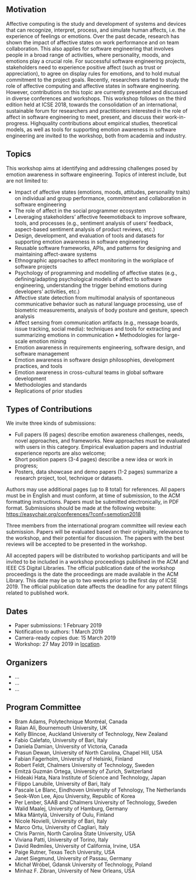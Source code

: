 ## Motivation

Affective computing is the study and development of systems and devices that can
recognize, interpret, process, and simulate human affects, i.e. the experience
of feelings or emotions. Over the past decade, research has shown the impact of
affective states on work performance and on team collaboration. This also
applies for software engineering that involves people in a broad range of
activities, where personality, moods, and emotions play a crucial role. For
successful software engineering projects, stakeholders need to experience
positive affect (such as trust or appreciation), to agree on display rules for
emotions, and to hold mutual commitment to the project goals. Recently,
researchers started to study the role of affective computing and affective
states in software engineering. However, contributions on this topic are
currently presented and discussed in diverse conferences and workshops. This
workshop follows on the third edition held at ICSE&nbsp;2018, towards the
consolidation of an international, sustainable forum for researchers and
practitioners interested in the role of affect in software engineering to meet,
present, and discuss their work-in-progress. Highquality contributions about
empirical studies, theoretical models, as well as tools for supporting emotion
awareness in software engineering are invited to the workshop, both from
academia and industry.

## Topics

This workshop aims at identifying and addressing challenges posed by emotion
awareness in software engineering. Topics of interest include, but are not
limited to:

*   Impact of affective states (emotions, moods, attitudes, personality traits)
    on individual and group performance, commitment and collaboration in
    software engineering
*   The role of affect in the social programmer ecosystem
*   Leveraging stakeholders’ affective feeemotidback to improve software, tools,
    and processes (e.g., sentiment analysis of users’ feedback, aspect-based
    sentiment analysis of product reviews, etc.)
*   Design, development, and evaluation of tools and datasets for supporting
    emotion awareness in software engineering
*   Reusable software frameworks, APIs, and patterns for designing and
    maintaining affect-aware systems
*   Ethnographic approaches to affect monitoring in the workplace of software
    projects
*   Psychology of programming and modelling of affective states (e.g.,
    defining/adapting psychological models of affect to software engineering,
    understanding the trigger behind emotions during developers’ activities,
    etc.)
*   Affective state detection from multimodal analysis of spontaneous
    communicative behavior such as natural language processing, use of biometric
    measurements, analysis of body posture and gesture, speech analysis
*   Affect sensing from communication artifacts (e.g., message boards, issue
    tracking, social media): techniques and tools for extracting and summarizing
    emotions in communication • Methodologies for large-scale emotion mining
*   Emotion awareness in requirements engineering, software design, and software
    management
*   Emotion awareness in software design philosophies, development practices,
    and tools
*   Emotion awareness in cross-cultural teams in global software development
*   Methodologies and standards
*   Replications of prior studies

## Types of Contributions

We invite three kinds of submissions:

*   Full papers (6&nbsp;pages) describe emotion awareness challenges, needs, novel
    approaches, and frameworks. New approaches must be evaluated with users in
    this category. Empirical evaluation papers and industrial experience reports
    are also welcome;
*   Short position papers (3-4&nbsp;pages) describe a new idea or work in progress;
*   Posters, data showcase and demo papers (1-2&nbsp;pages) summarize a research
    project, tool, technique or datasets.

Authors may use additional pages (up to 8 total) for references. All papers must
be in English and must conform, at time of submission, to the ACM formatting
instructions. Papers must be submitted electronically, in PDF
format. Submissions should be made at the following website:
https://easychair.org/conferences/?conf=semotion2018

Three members from the international program committee will review each
submission. Papers will be evaluated based on their originality, relevance to
the workshop, and their potential for discussion. The papers with the best
reviews will be accepted to be presented in the workshop.

All accepted papers will be distributed to workshop participants and will be
invited to be included in a workshop proceedings published in the ACM and IEEE
CS Digital Libraries. The official publication date of the workshop proceedings
is the date the proceedings are made available in the ACM Library. This date may
be up to two weeks prior to the first day of ICSE 2019. The official publication
date affects the deadline for any patent filings related to published work.

## Dates

*   Paper submissions: 1&nbsp;February 2019
*   Notification to authors: 1&nbsp;March 2019
*   Camera-ready copies due: 15&nbsp;March 2019
*   Workshop: 27&nbsp;May 2019 in [location](…).

## Organizers

*   …
*   …
*   …

## Program Committee

*   Bram Adams, Polytechnique Montréal, Canada
*   Raian Ali, Bournemouth University, UK
*   Kelly Blincoe, Auckland University of Technology, New Zealand
*   Fabio Calefato, University of Bari, Italy
*   Daniela Damian, University of Victoria, Canada
*   Prasun Dewan, University of North Carolina, Chapel Hill, USA
*   Fabian Fagerholm, University of Helsinki, Finland
*   Robert Feldt, Chalmers University of Technology, Sweden
*   Emitzá Guzmán Ortega, University of Zurich, Switzerland
*   Hideaki Hata, Nara Institute of Science and Technology, Japan
*   Filippo Lanubile, University of Bari, Italy
*   Pascale Le Blanc, Eindhoven University of Tehnology, The Netherlands
*   Seok-Won Lee, Ajou University, Republic of Korea
*   Per Lenber, SAAB and Chalmers University of Technology, Sweden
*   Walid Maalej, University of Hamburg, Germany
*   Mika Mäntylä, University of Oulu, Finland
*   Nicole Novielli, University of Bari, Italy
*   Marco Ortu, University of Cagliari, Italy
*   Chris Parnin, North Carolina State University, USA
*   Viviana Patti, University of Torino, Italy
*   David Redmiles, University of California, Irvine, USA
*   Paige Rutner, Texas Tech University, USA
*   Janet Siegmund, University of Passau, Germany
*   Michał Wróbel, Gdansk University of Technology, Poland
*   Minhaz F. Zibran, University of New Orleans, USA
